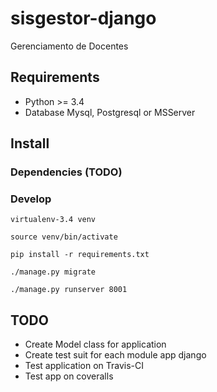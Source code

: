 # sisgestor-django
Gerenciamento de Docentes


## Requirements

* Python >= 3.4
* Database Mysql, Postgresql or MSServer


## Install



### Dependencies (TODO)

### Develop

    virtualenv-3.4 venv

    source venv/bin/activate

    pip install -r requirements.txt

    ./manage.py migrate

    ./manage.py runserver 8001



## TODO

* Create Model class for application
* Create test suit for each module app django
* Test application on Travis-CI
* Test app on coveralls